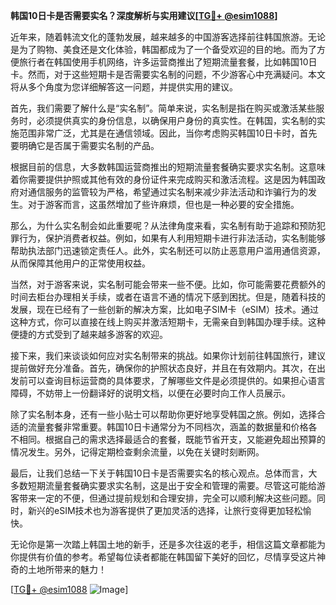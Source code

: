 **韩国10日卡是否需要实名？深度解析与实用建议[[TG💪+ @esim1088](https://t.me/s/esim1088)]**

近年来，随着韩流文化的蓬勃发展，越来越多的中国游客选择前往韩国旅游。无论是为了购物、美食还是文化体验，韩国都成为了一个备受欢迎的目的地。而为了方便旅行者在韩国使用手机网络，许多运营商推出了短期流量套餐，比如韩国10日卡。然而，对于这些短期卡是否需要实名制的问题，不少游客心中充满疑问。本文将从多个角度为您详细解答这一问题，并提供实用的建议。

首先，我们需要了解什么是“实名制”。简单来说，实名制是指在购买或激活某些服务时，必须提供真实的身份信息，以确保用户身份的真实性。在韩国，实名制的实施范围非常广泛，尤其是在通信领域。因此，当你考虑购买韩国10日卡时，首先要明确它是否属于需要实名制的产品。

根据目前的信息，大多数韩国运营商推出的短期流量套餐确实要求实名制。这意味着你需要提供护照或其他有效的身份证件来完成购买和激活流程。这是因为韩国政府对通信服务的监管较为严格，希望通过实名制来减少非法活动和诈骗行为的发生。对于游客而言，这虽然增加了些许麻烦，但也是一种必要的安全措施。

那么，为什么实名制会如此重要呢？从法律角度来看，实名制有助于追踪和预防犯罪行为，保护消费者权益。例如，如果有人利用短期卡进行非法活动，实名制能够帮助执法部门迅速锁定责任人。此外，实名制还可以防止恶意用户滥用通信资源，从而保障其他用户的正常使用权益。

当然，对于游客来说，实名制可能会带来一些不便。比如，你可能需要花费额外的时间去柜台办理相关手续，或者在语言不通的情况下感到困扰。但是，随着科技的发展，现在已经有了一些创新的解决方案，比如电子SIM卡（eSIM）技术。通过这种方式，你可以直接在线上购买并激活短期卡，无需亲自到韩国办理手续。这种便捷的方式受到了越来越多游客的欢迎。

接下来，我们来谈谈如何应对实名制带来的挑战。如果你计划前往韩国旅行，建议提前做好充分准备。首先，确保你的护照状态良好，并且在有效期内。其次，在出发前可以查询目标运营商的具体要求，了解哪些文件是必须提供的。如果担心语言障碍，不妨带上一份翻译好的说明文档，以便在必要时向工作人员展示。

除了实名制本身，还有一些小贴士可以帮助你更好地享受韩国之旅。例如，选择合适的流量套餐非常重要。韩国10日卡通常分为不同档次，涵盖的数据量和价格各不相同。根据自己的需求选择最适合的套餐，既能节省开支，又能避免超出预算的情况发生。另外，记得定期检查剩余流量，以免在关键时刻断网。

最后，让我们总结一下关于韩国10日卡是否需要实名的核心观点。总体而言，大多数短期流量套餐确实要求实名制，这是出于安全和管理的需要。尽管这可能给游客带来一定的不便，但通过提前规划和合理安排，完全可以顺利解决这些问题。同时，新兴的eSIM技术也为游客提供了更加灵活的选择，让旅行变得更加轻松愉快。

无论你是第一次踏上韩国土地的新手，还是多次往返的老手，相信这篇文章都能为你提供有价值的参考。希望每位读者都能在韩国留下美好的回忆，尽情享受这片神奇的土地所带来的魅力！

[[TG💪+ @esim1088](https://t.me/s/esim1088) ![Image](https://i.postimg.cc/4NQfJmqS/Snipaste-2025-05-13-00-14-12.png)]